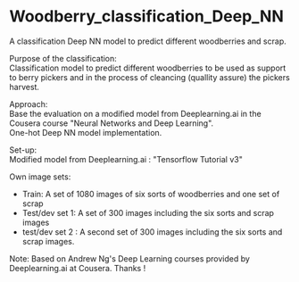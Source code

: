 # Woodberry_classification_Deep_NN 
A classification Deep NN model to predict different woodberries and scrap.

Purpose of the classification:<br>
Classification model to predict different woodberries to be used as support to berry pickers and in the process of cleancing (quallity assure) the pickers harvest.

Approach:<br>
Base the evaluation on a modified model from Deeplearning.ai in the Cousera course "Neural Networks and Deep Learning".<br>
One-hot Deep NN model implementation. 

Set-up:<br>
Modified model from Deeplearning.ai : "Tensorflow Tutorial v3"

Own image sets:
<ul>
<li>Train: A set of 1080 images of six sorts of woodberries and one set of scrap
<li>Test/dev set 1: A set of 300 images including the six sorts and scrap images
<li>test/dev set 2 : A second set of 300 images including the six sorts and scrap images.
</ul>
Note: Based on Andrew Ng's Deep Learning courses provided by Deeplearning.ai at Cousera. Thanks !

